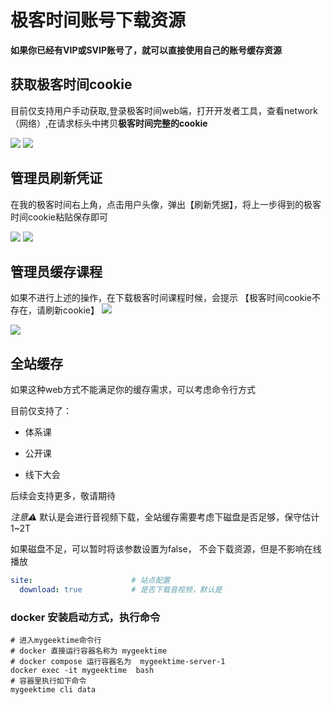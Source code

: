 # 极客时间账号下载资源

**如果你已经有VIP或SVIP账号了，就可以直接使用自己的账号缓存资源**


## 获取极客时间cookie
目前仅支持用户手动获取,登录极客时间web端，打开开发者工具，查看network（网络）,在请求标头中拷贝**极客时间完整的cookie**

<img src="../../images/browser_tool.png" />

<img src="../../images/geektime_cookies.png" />


## 管理员刷新凭证
在我的极客时间右上角，点击用户头像，弹出【刷新凭据】，将上一步得到的极客时间cookie粘贴保存即可

<img src="../../images/auth.png" />

<img src="../../images/cookies.png" />

## 管理员缓存课程
如果不进行上述的操作，在下载极客时间课程时候，会提示 【极客时间cookie不存在，请刷新cookie】
<img src="../../images/source_download.png" />

<img src="../../images/source_detail.png" />


## 全站缓存
如果这种web方式不能满足你的缓存需求，可以考虑命令行方式

目前仅支持了： 

 * 体系课

 * 公开课

 * 线下大会

后续会支持更多，敬请期待

*注意⚠️*  默认是会进行音视频下载，全站缓存需要考虑下磁盘是否足够，保守估计1~2T

如果磁盘不足，可以暂时将该参数设置为false， 不会下载资源，但是不影响在线播放

```yaml
site:                      # 站点配置
  download: true           # 是否下载音视频，默认是
```

### docker 安装启动方式，执行命令
```shell
# 进入mygeektime命令行
# docker 直接运行容器名称为 mygeektime
# docker compose 运行容器名为  mygeektime-server-1
docker exec -it mygeektime  bash 
# 容器里执行如下命令
mygeektime cli data 
```
